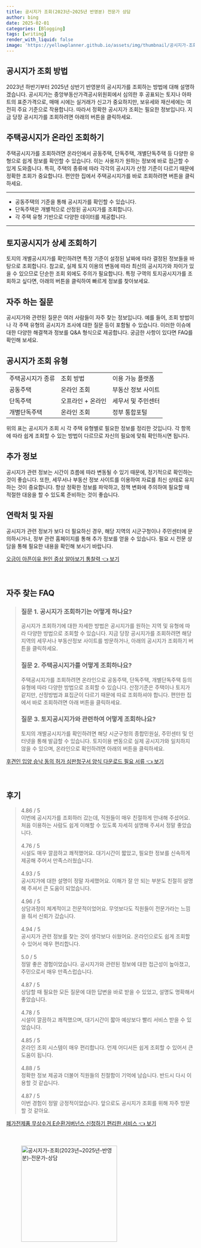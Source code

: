 ```yaml
---
title: 공시지가 조회(2023년~2025년 반영분) 전문가 상담
author: bing
date: 2025-02-01
categories: [Blogging]
tags: [writing]
render_with_liquid: false
image: 'https://yellowplanner.github.io/assets/img/thumbnail/공시지가-조회(2023년~2025년-반영분)-전문가-상담.webp'
---
```



<h2 id='공시지가_조회_방법'>공시지가 조회 방법</h2>

<p>2023년 하반기부터 2025년 상반기 반영분의 공시지가를 조회하는 방법에 대해 설명하겠습니다. 공시지가는 중앙부동산가격공시위원회에서 심의한 후 공표되는 토지나 아파트의 표준가격으로, 매매 시에는 실거래가 신고가 중요하지만, 보유세와 재산세에는 여전히 주요 기준으로 작용합니다. 따라서 정확한 공시지가 조회는 필요한 정보입니다. 지금 당장 공시지가를 조회하려면 아래의 버튼을 클릭하세요.</p>

<h2 id='주택공시지가_온라인_조회'>주택공시지가 온라인 조회하기</h2>

<p>주택공시지가를 조회하려면 온라인에서 공동주택, 단독주택, 개별단독주택 등 다양한 유형으로 쉽게 정보를 확인할 수 있습니다. 이는 사용자가 원하는 정보에 바로 접근할 수 있게 도와줍니다. 특히, 주택의 종류에 따라 각각의 공시지가 산정 기준이 다르기 때문에 정확한 조회가 중요합니다. 편안한 집에서 주택공시지가를 바로 조회하려면 버튼을 클릭하세요.</p>

<hr />

<ul>
    <li>공동주택의 기준을 통해 공시지가를 확인할 수 있습니다.</li>
    <li>단독주택은 개별적으로 산정된 공시지가를 조회합니다.</li>
    <li>각 주택 유형 기반으로 다양한 데이터를 제공합니다.</li>
</ul>

<hr />

<h2 id='토지공시지가_상세_조회'>토지공시지가 상세 조회하기</h2>

<p>토지의 개별공시지가를 확인하려면 특정 기준이 설정된 날짜에 따라 결정된 정보들을 바탕으로 조회합니다. 참고로, 실제 토지 이용의 변동에 따라 최신의 공시지가와 차이가 있을 수 있으므로 단순한 조회 외에도 주의가 필요합니다. 특정 구역의 토지공시지가를 조회하고 싶다면, 아래의 버튼을 클릭하여 빠르게 정보를 찾아보세요.</p>

<h2 id='자주하는_질문'>자주 하는 질문</h2>

<p>공시지가와 관련된 질문은 여러 사람들이 자주 찾는 정보입니다. 예를 들어, 조회 방법이나 각 주택 유형의 공시지가 조사에 대한 질문 등이 포함될 수 있습니다. 이러한 이슈에 대한 다양한 해결책과 정보를 Q&A 형식으로 제공합니다. 궁금한 사항이 있다면 FAQ를 확인해 보세요.</p>

<h2 id='공시지가_조회_유형'>공시지가 조회 유형</h2>

<table>
    <tr>
        <td>주택공시지가 종류</td>
        <td>조회 방법</td>
        <td>이용 가능 플랫폼</td>
    </tr>
    <tr>
        <td>공동주택</td>
        <td>온라인 조회</td>
        <td>부동산 정보 사이트</td>
    </tr>
    <tr>
        <td>단독주택</td>
        <td>오프라인 + 온라인</td>
        <td>세무서 및 주민센터</td>
    </tr>
    <tr>
        <td>개별단독주택</td>
        <td>온라인 조회</td>
        <td>정부 통합포털</td>
    </tr>
</table>

<p>위의 표는 공시지가 조회 시 각 주택 유형별로 필요한 정보를 정리한 것입니다. 각 항목에 따라 쉽게 조회할 수 있는 방법이 다르므로 자신의 필요에 맞춰 확인하시면 됩니다.</p>

<h2 id='추가_정보'>추가 정보</h2>

<p>공시지가 관련 정보는 시간이 흐름에 따라 변동될 수 있기 때문에, 정기적으로 확인하는 것이 좋습니다. 또한, 세무서나 부동산 정보 사이트를 이용하여 자료를 최신 상태로 유지하는 것이 중요합니다. 항상 정확한 정보를 파악하고, 정책 변화에 주의하여 필요할 때 적절한 대응을 할 수 있도록 준비하는 것이 좋습니다.</p>

<h2 id='연락처_및_자원'>연락처 및 자원</h2>

<p>공시지가 관련 정보가 보다 더 필요하신 경우, 해당 지역의 시군구청이나 주민센터에 문의하시거나, 정부 관련 홈페이지를 통해 추가 정보를 얻을 수 있습니다. 필요 시 전문 상담을 통해 필요한 내용을 확인해 보시기 바랍니다.</p>


<p><a class="click-button" title="오금이 아픈이유 원인 증상 알아보기 통찰력" href="https://yellowplanner.github.io/posts/%EC%98%A4%EA%B8%88%EC%9D%B4-%EC%95%84%ED%94%88%EC%9D%B4%EC%9C%A0-%EC%9B%90%EC%9D%B8-%EC%A6%9D%EC%83%81-%EC%95%8C%EC%95%84%EB%B3%B4%EA%B8%B0-%ED%86%B5%EC%B0%B0%EB%A0%A5/" rel="dofollow">오금이 아픈이유 원인 증상 알아보기 통찰력 👈 보기</a></p><br>
<h2 id='자주_찾는_FAQ'>자주 찾는 FAQ</h2>
<div itemscope="" itemtype="https://schema.org/FAQPage">
<blockquote>
<div itemscope="" itemprop="mainEntity" itemtype="https://schema.org/Question">
<h3 itemprop="name">질문 1. 공시지가 조회하기는 어떻게 하나요?</h3>
<div itemscope="" itemprop="acceptedAnswer" itemtype="https://schema.org/Answer">
<span itemprop="text">
<p>공시지가 조회하기에 대한 자세한 방법은 공시지가를 원하는 지역 및 유형에 따라 다양한 방법으로 조회할 수 있습니다. 지금 당장 공시지가를 조회하려면 해당 지역의 세무서나 부동산정보 사이트를 방문하거나, 아래의 공시지가 조회하기 버튼을 클릭하세요.</p>
</span>
</div>
</div>
<div itemscope="" itemprop="mainEntity" itemtype="https://schema.org/Question">
<h3 itemprop="name">질문 2. 주택공시지가를 어떻게 조회하나요?</h3>
<div itemscope="" itemprop="acceptedAnswer" itemtype="https://schema.org/Answer">
<span itemprop="text">
<p>주택공시지가를 조회하려면 온라인으로 공동주택, 단독주택, 개별단독주택 등의 유형에 따라 다양한 방법으로 조회할 수 있습니다. 산정기준은 주택이나 토지가 같지만, 산정방법과 표집군이 다르기 때문에 따로 조회하셔야 합니다. 편안한 집에서 바로 조회하려면 아래 버튼을 클릭하세요.</p>
</span>
</div>
</div>
<div itemscope="" itemprop="mainEntity" itemtype="https://schema.org/Question">
<h3 itemprop="name">질문 3. 토지공시지가와 관련하여 어떻게 조회하나요?</h3>
<div itemscope="" itemprop="acceptedAnswer" itemtype="https://schema.org/Answer">
<span itemprop="text">
<p>토지의 개별공시지가를 확인하려면 해당 시군구청의 종합민원실, 주민센터 및 인터넷을 통해 발급할 수 있습니다. 토지이용 변동으로 실제 공시지가와 일치하지 않을 수 있으며, 온라인으로 확인하려면 아래의 버튼을 클릭하세요.</p>
</span>
</div>
</div>
</blockquote>
</div>
<p><a class="click-button" title="후견인 입양 승낙 동의 허가 심판청구서 양식 다운로드 필요 서류" href="https://yellowplanner.github.io/posts/%ED%9B%84%EA%B2%AC%EC%9D%B8-%EC%9E%85%EC%96%91-%EC%8A%B9%EB%82%99-%EB%8F%99%EC%9D%98-%ED%97%88%EA%B0%80-%EC%8B%AC%ED%8C%90%EC%B2%AD%EA%B5%AC%EC%84%9C-%EC%96%91%EC%8B%9D-%EB%8B%A4%EC%9A%B4%EB%A1%9C%EB%93%9C-%ED%95%84%EC%9A%94-%EC%84%9C%EB%A5%98/" rel="dofollow">후견인 입양 승낙 동의 허가 심판청구서 양식 다운로드 필요 서류 👈 보기</a></p><br>
<h2 id='후기'>후기</h2>
<div itemscope itemtype="https://schema.org/Product">
  <blockquote>
  <div itemprop="review" itemscope itemtype="https://schema.org/Review">
      <div itemprop="reviewRating" itemscope itemtype="https://schema.org/Rating"> <span itemprop="ratingValue">4.86</span> / <span itemprop="bestRating">5</span> </div>
      <span itemprop="reviewBody">이번에 공시지가를 조회하러 갔는데, 직원들이 매우 친절하게 안내해 주셨어요. 처음 이용하는 사람도 쉽게 이해할 수 있도록 자세히 설명해 주셔서 정말 좋았습니다.</span>
  </div>
  <br>
  <div itemprop="review" itemscope itemtype="https://schema.org/Review">
      <div itemprop="reviewRating" itemscope itemtype="https://schema.org/Rating"> <span itemprop="ratingValue">4.76</span> / <span itemprop="bestRating">5</span> </div>
      <span itemprop="reviewBody">시설도 매우 깔끔하고 쾌적했어요. 대기시간이 짧았고, 필요한 정보를 신속하게 제공해 주어서 만족스러웠습니다.</span>
  </div>
  <br>
  <div itemprop="review" itemscope itemtype="https://schema.org/Review">
      <div itemprop="reviewRating" itemscope itemtype="https://schema.org/Rating"> <span itemprop="ratingValue">4.93</span> / <span itemprop="bestRating">5</span> </div>
      <span itemprop="reviewBody">공시지가에 대한 설명이 정말 자세했어요. 이해가 잘 안 되는 부분도 친절히 설명해 주셔서 큰 도움이 되었습니다.</span>
  </div>
  <br>
  <div itemprop="review" itemscope itemtype="https://schema.org/Review">
      <div itemprop="reviewRating" itemscope itemtype="https://schema.org/Rating"> <span itemprop="ratingValue">4.96</span> / <span itemprop="bestRating">5</span> </div>
      <span itemprop="reviewBody">상담과정이 체계적이고 전문적이었어요. 무엇보다도 직원들이 전문가라는 느낌을 줘서 신뢰가 갔습니다.</span>
  </div>
  <br>
  <div itemprop="review" itemscope itemtype="https://schema.org/Review">
      <div itemprop="reviewRating" itemscope itemtype="https://schema.org/Rating"> <span itemprop="ratingValue">4.94</span> / <span itemprop="bestRating">5</span> </div>
      <span itemprop="reviewBody">공시지가 관련 정보를 찾는 것이 생각보다 쉬웠어요. 온라인으로도 쉽게 조회할 수 있어서 매우 편리합니다.</span>
  </div>
  <br>
  <div itemprop="review" itemscope itemtype="https://schema.org/Review">
      <div itemprop="reviewRating" itemscope itemtype="https://schema.org/Rating"> <span itemprop="ratingValue">5.0</span> / <span itemprop="bestRating">5</span> </div>
      <span itemprop="reviewBody">정말 좋은 경험이었습니다. 공시지가와 관련된 정보에 대한 접근성이 높아졌고, 주민으로서 매우 만족스럽습니다.</span>
  </div>
  <br>
  <div itemprop="review" itemscope itemtype="https://schema.org/Review">
      <div itemprop="reviewRating" itemscope itemtype="https://schema.org/Rating"> <span itemprop="ratingValue">4.87</span> / <span itemprop="bestRating">5</span> </div>
      <span itemprop="reviewBody">상담할 때 필요한 모든 질문에 대한 답변을 바로 받을 수 있었고, 설명도 명확해서 좋았습니다.</span>
  </div>
  <br>
  <div itemprop="review" itemscope itemtype="https://schema.org/Review">
      <div itemprop="reviewRating" itemscope itemtype="https://schema.org/Rating"> <span itemprop="ratingValue">4.78</span> / <span itemprop="bestRating">5</span> </div>
      <span itemprop="reviewBody">시설이 깔끔하고 쾌적했으며, 대기시간이 짧아 예상보다 빨리 서비스 받을 수 있었습니다.</span>
  </div>
  <br>
  <div itemprop="review" itemscope itemtype="https://schema.org/Review">
      <div itemprop="reviewRating" itemscope itemtype="https://schema.org/Rating"> <span itemprop="ratingValue">4.85</span> / <span itemprop="bestRating">5</span> </div>
      <span itemprop="reviewBody">온라인 조회 시스템이 매우 편리합니다. 언제 어디서든 쉽게 조회할 수 있어서 큰 도움이 됩니다.</span>
  </div>
  <br>
  <div itemprop="review" itemscope itemtype="https://schema.org/Review">
      <div itemprop="reviewRating" itemscope itemtype="https://schema.org/Rating"> <span itemprop="ratingValue">4.88</span> / <span itemprop="bestRating">5</span> </div>
      <span itemprop="reviewBody">정확한 정보 제공과 더불어 직원들의 친절함이 기억에 남습니다. 반드시 다시 이용할 것 같습니다.</span>
  </div>
  <br>
  <div itemprop="review" itemscope itemtype="https://schema.org/Review">
      <div itemprop="reviewRating" itemscope itemtype="https://schema.org/Rating"> <span itemprop="ratingValue">4.87</span> / <span itemprop="bestRating">5</span> </div>
      <span itemprop="reviewBody">이번 경험이 정말 긍정적이었습니다. 앞으로도 공시지가 조회를 위해 자주 방문할 것 같아요.</span>
  </div>
  </blockquote>
</div>
<p><a class="click-button" title="폐가전제품 무상수거 E순환거버넌스 신청하기 편리한 서비스" href="https://yellowplanner.github.io/posts/%ED%8F%90%EA%B0%80%EC%A0%84%EC%A0%9C%ED%92%88-%EB%AC%B4%EC%83%81%EC%88%98%EA%B1%B0-E%EC%88%9C%ED%99%98%EA%B1%B0%EB%B2%84%EB%84%8C%EC%8A%A4-%EC%8B%A0%EC%B2%AD%ED%95%98%EA%B8%B0-%ED%8E%B8%EB%A6%AC%ED%95%9C-%EC%84%9C%EB%B9%84%EC%8A%A4/" rel="dofollow">폐가전제품 무상수거 E순환거버넌스 신청하기 편리한 서비스 👈 보기</a></p><br>
<figure class="image"><img src="https://yellowplanner.github.io/assets/img/thumbnail/공시지가-조회(2023년~2025년-반영분)-전문가-상담.webp" alt="공시지가-조회(2023년~2025년-반영분)-전문가-상담" width="256" height="256"></figure>